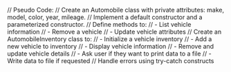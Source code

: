 // Pseudo Code:
// Create an Automobile class with private attributes: make, model, color, year, mileage.
// Implement a default constructor and a parameterized constructor.
// Define methods to:
//    - List vehicle information
//    - Remove a vehicle
//    - Update vehicle attributes
// Create an AutomobileInventory class to:
//    - Initialize a vehicle inventory
//    - Add a new vehicle to inventory
//    - Display vehicle information
//    - Remove and update vehicle details
//    - Ask user if they want to print data to a file
//    - Write data to file if requested
// Handle errors using try-catch constructs
